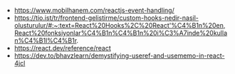 - https://www.mobilhanem.com/reactjs-event-handling/
- https://tio.ist/tr/frontend-gelistirme/custom-hooks-nedir-nasil-olusturulur/#:~:text=React%20Hooks%2C%20React'%C4%B1n%20en,React%20fonksiyonlar%C4%B1n%C4%B1n%20i%C3%A7inde%20kullan%C4%B1l%C4%B1r.
- https://react.dev/reference/react
- https://dev.to/bhavzlearn/demystifying-useref-and-usememo-in-react-4jcl
